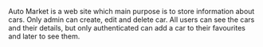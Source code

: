 Auto Market is a web site which main purpose is to store information about cars.
Only admin can create, edit and delete car.
All users can see the cars and their details, but only authenticated can add a car to their favourites and later to see them.